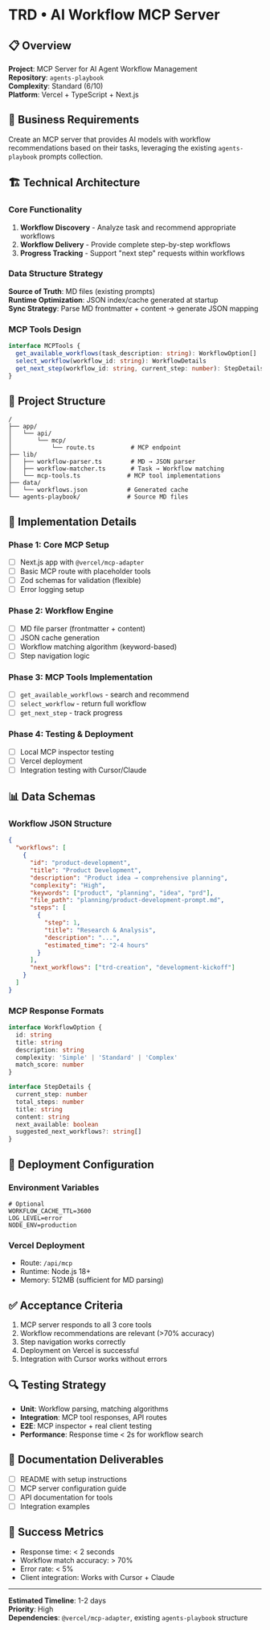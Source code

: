 # TRD • AI Workflow MCP Server

## 📋 Overview
**Project**: MCP Server for AI Agent Workflow Management  
**Repository**: `agents-playbook`  
**Complexity**: Standard (6/10)  
**Platform**: Vercel + TypeScript + Next.js  

## 🎯 Business Requirements
Create an MCP server that provides AI models with workflow recommendations based on their tasks, leveraging the existing `agents-playbook` prompts collection.

## 🏗️ Technical Architecture

### Core Functionality
1. **Workflow Discovery** - Analyze task and recommend appropriate workflows
2. **Workflow Delivery** - Provide complete step-by-step workflows 
3. **Progress Tracking** - Support "next step" requests within workflows

### Data Structure Strategy
**Source of Truth**: MD files (existing prompts)  
**Runtime Optimization**: JSON index/cache generated at startup  
**Sync Strategy**: Parse MD frontmatter + content → generate JSON mapping

### MCP Tools Design
```typescript
interface MCPTools {
  get_available_workflows(task_description: string): WorkflowOption[]
  select_workflow(workflow_id: string): WorkflowDetails  
  get_next_step(workflow_id: string, current_step: number): StepDetails
}
```

## 📂 Project Structure
```
/
├── app/
│   └── api/
│       └── mcp/
│           └── route.ts          # MCP endpoint
├── lib/
│   ├── workflow-parser.ts        # MD → JSON parser
│   ├── workflow-matcher.ts       # Task → Workflow matching
│   └── mcp-tools.ts             # MCP tool implementations
├── data/
│   └── workflows.json           # Generated cache
└── agents-playbook/             # Source MD files
```

## 🔧 Implementation Details

### Phase 1: Core MCP Setup
- [ ] Next.js app with `@vercel/mcp-adapter`
- [ ] Basic MCP route with placeholder tools
- [ ] Zod schemas for validation (flexible)
- [ ] Error logging setup

### Phase 2: Workflow Engine  
- [ ] MD file parser (frontmatter + content)
- [ ] JSON cache generation
- [ ] Workflow matching algorithm (keyword-based)
- [ ] Step navigation logic

### Phase 3: MCP Tools Implementation
- [ ] `get_available_workflows` - search and recommend
- [ ] `select_workflow` - return full workflow
- [ ] `get_next_step` - track progress

### Phase 4: Testing & Deployment
- [ ] Local MCP inspector testing
- [ ] Vercel deployment
- [ ] Integration testing with Cursor/Claude

## 📊 Data Schemas

### Workflow JSON Structure
```json
{
  "workflows": [
    {
      "id": "product-development",
      "title": "Product Development",
      "description": "Product idea → comprehensive planning",
      "complexity": "High",
      "keywords": ["product", "planning", "idea", "prd"],
      "file_path": "planning/product-development-prompt.md",
      "steps": [
        {
          "step": 1,
          "title": "Research & Analysis",
          "description": "...",
          "estimated_time": "2-4 hours"
        }
      ],
      "next_workflows": ["trd-creation", "development-kickoff"]
    }
  ]
}
```

### MCP Response Formats
```typescript
interface WorkflowOption {
  id: string
  title: string
  description: string
  complexity: 'Simple' | 'Standard' | 'Complex'
  match_score: number
}

interface StepDetails {
  current_step: number
  total_steps: number
  title: string
  content: string
  next_available: boolean
  suggested_next_workflows?: string[]
}
```

## 🚀 Deployment Configuration

### Environment Variables
```env
# Optional
WORKFLOW_CACHE_TTL=3600
LOG_LEVEL=error
NODE_ENV=production
```

### Vercel Deployment
- Route: `/api/mcp`
- Runtime: Node.js 18+
- Memory: 512MB (sufficient for MD parsing)

## ✅ Acceptance Criteria
1. MCP server responds to all 3 core tools
2. Workflow recommendations are relevant (>70% accuracy)
3. Step navigation works correctly
4. Deployment on Vercel is successful
5. Integration with Cursor works without errors

## 🔍 Testing Strategy
- **Unit**: Workflow parsing, matching algorithms
- **Integration**: MCP tool responses, API routes
- **E2E**: MCP inspector + real client testing
- **Performance**: Response time < 2s for workflow search

## 📝 Documentation Deliverables
- [ ] README with setup instructions
- [ ] MCP server configuration guide
- [ ] API documentation for tools
- [ ] Integration examples

## 🎯 Success Metrics
- Response time: < 2 seconds
- Workflow match accuracy: > 70%
- Error rate: < 5%
- Client integration: Works with Cursor + Claude

---
**Estimated Timeline**: 1-2 days  
**Priority**: High  
**Dependencies**: `@vercel/mcp-adapter`, existing `agents-playbook` structure 